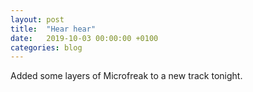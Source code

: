 ```yaml
---
layout: post
title:  "Hear hear"
date:   2019-10-03 00:00:00 +0100
categories: blog
---
```

Added some layers of Microfreak to a new track tonight. 

